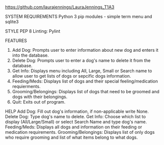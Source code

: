 https://github.com/laurajennings/LauraJennings_T1A3

SYSTEM REQUIREMENTS
Python 3
pip modules - simple term menu and sqlite3

STYLE
PEP 8 
Linting: Pylint

FEATURES
1. Add Dog:
Prompts user to enter information about new dog and enters it into the database.
2. Delete Dog:
Prompts user to enter a dog's name to delete it from the database.
3. Get Info:
Displays menu including All, Large, Small or Search name to allow user to get lists of dogs or sepcific dogs information.
4. Feeding/Meds:
Displays list of dogs and their special feeling/medication requierments.
5. Grooming/Belongings:
Displays list of dogs that need to be groomed and dogs with their belongings. 
6. Quit:
Exits out of program. 

HELP
Add Dog:
Fill out dog's information, if non-applicable write None.
Delete Dog:
Type dog's name to delete.
Get Info:
Choose which list to display (All/Large/Small) or select Search Name and type dog's name.
Feeding/Meds:
Displays all dogs and information on their feeding or medication requirements.
Grooming/Belongings:
Displays list of only dogs who require grooming and list of what items belong to what dogs.